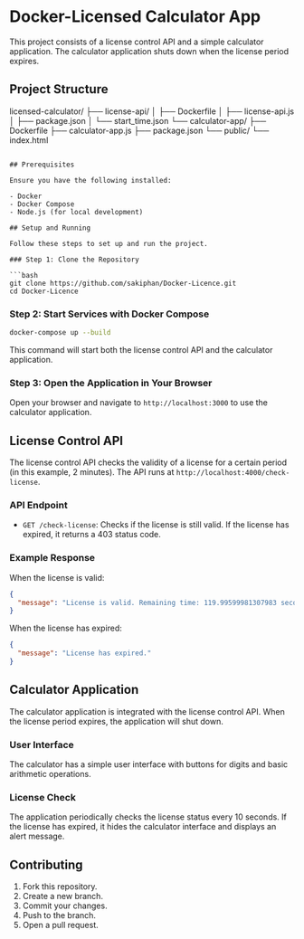 
# Docker-Licensed Calculator App

This project consists of a license control API and a simple calculator application. The calculator application shuts down when the license period expires.

## Project Structure


licensed-calculator/
├── license-api/
│   ├── Dockerfile
│   ├── license-api.js
│   ├── package.json
│   └── start_time.json
└── calculator-app/
    ├── Dockerfile
    ├── calculator-app.js
    ├── package.json
    └── public/
        └── index.html
```

## Prerequisites

Ensure you have the following installed:

- Docker
- Docker Compose
- Node.js (for local development)

## Setup and Running

Follow these steps to set up and run the project.

### Step 1: Clone the Repository

```bash
git clone https://github.com/sakiphan/Docker-Licence.git
cd Docker-Licence
```

### Step 2: Start Services with Docker Compose

```bash
docker-compose up --build
```

This command will start both the license control API and the calculator application.

### Step 3: Open the Application in Your Browser

Open your browser and navigate to `http://localhost:3000` to use the calculator application.

## License Control API

The license control API checks the validity of a license for a certain period (in this example, 2 minutes). The API runs at `http://localhost:4000/check-license`.

### API Endpoint

- `GET /check-license`: Checks if the license is still valid. If the license has expired, it returns a 403 status code.

### Example Response

When the license is valid:

```json
{
  "message": "License is valid. Remaining time: 119.99599981307983 seconds"
}
```

When the license has expired:

```json
{
  "message": "License has expired."
}
```

## Calculator Application

The calculator application is integrated with the license control API. When the license period expires, the application will shut down.

### User Interface

The calculator has a simple user interface with buttons for digits and basic arithmetic operations.

### License Check

The application periodically checks the license status every 10 seconds. If the license has expired, it hides the calculator interface and displays an alert message.

## Contributing

1. Fork this repository.
2. Create a new branch.
3. Commit your changes.
4. Push to the branch.
5. Open a pull request.
